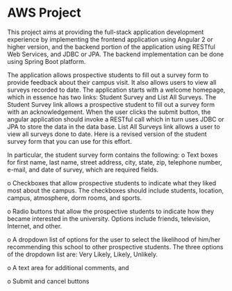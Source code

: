 # AWS Project


This project aims at providing the full-stack application development experience by implementing the frontend application using Angular 2 or higher version, and the backend portion of the application using RESTful Web Services, and JDBC or JPA. The backend implementation can be done using Spring Boot platform.

The application allows prospective students to fill out a survey form to provide feedback about their campus visit. It also allows users to view all surveys recorded to date. The application starts with a welcome homepage, which in essence has two links: Student Survey and List All Surveys. The Student Survey link allows a prospective student to fill out a survey form with an acknowledgement. When the user clicks the submit button, the angular application should invoke a RESTful call which in turn uses JDBC or JPA to store the data in the data base. List All Surveys link allows a user to view all surveys done to date. Here is a revised version of the student survey form that you can use for this effort.

In particular, the student survey form contains the following:
o Text boxes for first name, last name, street address, city, state, zip, telephone number, e-mail, and date of survey, which are required fields.

o Checkboxes that allow prospective students to indicate what they liked most about the campus. The checkboxes should include students, location, campus,
atmosphere, dorm rooms, and sports.

o Radio buttons that allow the prospective students to indicate how they became interested in the university. Options include friends, television, Internet, and other.

o A dropdown list of options for the user to select the likelihood of him/her recommending this school to other prospective students. The three options of the dropdown list are: Very Likely, Likely, Unlikely.

o A text area for additional comments, and

o Submit and cancel buttons
